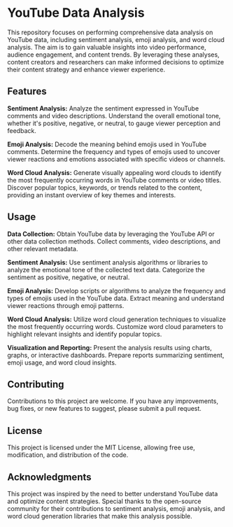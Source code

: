 # YouTube Data Analysis
This repository focuses on performing comprehensive data analysis on YouTube data, including sentiment analysis, emoji analysis, and word cloud analysis. The aim is to gain valuable insights into video performance, audience engagement, and content trends. By leveraging these analyses, content creators and researchers can make informed decisions to optimize their content strategy and enhance viewer experience.

## Features
 **Sentiment Analysis:** Analyze the sentiment expressed in YouTube comments and video descriptions. Understand the overall emotional tone, whether it's positive, negative, or neutral, to gauge viewer perception and feedback.

**Emoji Analysis:** Decode the meaning behind emojis used in YouTube comments. Determine the frequency and types of emojis used to uncover viewer reactions and emotions associated with specific videos or channels.

**Word Cloud Analysis:** Generate visually appealing word clouds to identify the most frequently occurring words in YouTube comments or video titles. Discover popular topics, keywords, or trends related to the content, providing an instant overview of key themes and interests.

## Usage
**Data Collection:** Obtain YouTube data by leveraging the YouTube API or other data collection methods. Collect comments, video descriptions, and other relevant metadata.

**Sentiment Analysis:** Use sentiment analysis algorithms or libraries to analyze the emotional tone of the collected text data. Categorize the sentiment as positive, negative, or neutral.

**Emoji Analysis:** Develop scripts or algorithms to analyze the frequency and types of emojis used in the YouTube data. Extract meaning and understand viewer reactions through emoji patterns.

**Word Cloud Analysis:** Utilize word cloud generation techniques to visualize the most frequently occurring words. Customize word cloud parameters to highlight relevant insights and identify popular topics.

**Visualization and Reporting:** Present the analysis results using charts, graphs, or interactive dashboards. Prepare reports summarizing sentiment, emoji usage, and word cloud insights.

## Contributing
Contributions to this project are welcome. If you have any improvements, bug fixes, or new features to suggest, please submit a pull request.

## License
This project is licensed under the MIT License, allowing free use, modification, and distribution of the code.

## Acknowledgments
This project was inspired by the need to better understand YouTube data and optimize content strategies.
Special thanks to the open-source community for their contributions to sentiment analysis, emoji analysis, and word cloud generation libraries that make this analysis possible.
